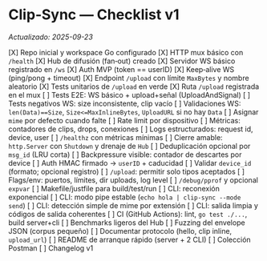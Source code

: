 # Clip‑Sync — Checklist v1

*Actualizado: 2025-09-23*

\[X] Repo inicial y workspace Go configurado
\[X] HTTP mux básico con `/health`
\[X] Hub de difusión (fan‑out) creado
\[X] Servidor WS básico registrado en `/ws`
\[X] Auth MVP (token == userID)
\[X] Keep‑alive WS (ping/pong + timeout)
\[X] Endpoint `/upload` con límite `MaxBytes` y nombre aleatorio
\[X] Tests unitarios de `/upload` en verde
\[X] Ruta `/upload` registrada en el mux
\[ ] Tests E2E: WS básico + upload+señal (UploadAndSignal)
\[ ] Tests negativos WS: size inconsistente, clip vacío
\[ ] Validaciones WS: `len(Data)==Size`, `Size<=MaxInlineBytes`, `UploadURL` si no hay `Data`
\[ ] Asignar `mime` por defecto cuando falte
\[ ] Rate limit por dispositivo
\[ ] Métricas: contadores de clips, drops, conexiones
\[ ] Logs estructurados: request id, device, user
\[ ] `/healthz` con métricas mínimas
\[ ] Cierre amable: `http.Server` con `Shutdown` y drenaje de `Hub`
\[ ] Deduplicación opcional por `msg_id` (LRU corta)
\[ ] Backpressure visible: contador de descartes por device
\[ ] Auth HMAC firmado → `userID` + caducidad
\[ ] Validar `device_id` (formato; opcional registro)
\[ ] `/upload`: permitir solo tipos aceptados
\[ ] Flags/env: puertos, límites, dir uploads, log level
\[ ] `/debug/pprof` y opcional `expvar`
\[ ] Makefile/justfile para build/test/run
\[ ] CLI: reconexión exponencial
\[ ] CLI: modo pipe estable (`echo hola | clip-sync --mode send`)
\[ ] CLI: detección simple de mime por extensión
\[ ] CLI: salida limpia y códigos de salida coherentes
\[ ] CI (GitHub Actions): lint, `go test ./...`, build server+cli
\[ ] Benchmarks ligeros del Hub
\[ ] Fuzzing del envelope JSON (corpus pequeño)
\[ ] Documentar protocolo (hello, clip inline, `upload_url`)
\[ ] README de arranque rápido (server + 2 CLI)
\[ ] Colección Postman
\[ ] Changelog v1
